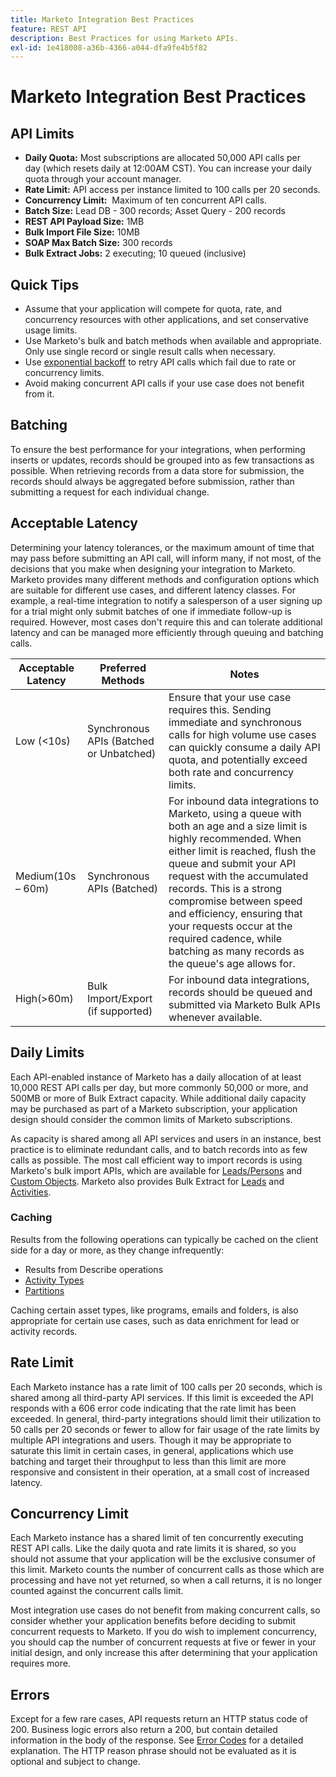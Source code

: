 ```yaml
---
title: Marketo Integration Best Practices
feature: REST API
description: Best Practices for using Marketo APIs.
exl-id: 1e418008-a36b-4366-a044-dfa9fe4b5f82
---
```

# Marketo Integration Best Practices

## API Limits

- **Daily Quota:** Most subscriptions are allocated 50,000 API calls per day (which resets daily at 12:00AM CST). You can increase your daily quota through your account manager.
- **Rate Limit:** API access per instance limited to 100 calls per 20 seconds.
- **Concurrency Limit:**  Maximum of ten concurrent API calls.
- **Batch Size:** Lead DB - 300 records; Asset Query - 200 records
- **REST API Payload Size:** 1MB
- **Bulk Import File Size:** 10MB
- **SOAP Max Batch Size:** 300 records
- **Bulk Extract Jobs:** 2 executing; 10 queued (inclusive)

## Quick Tips

- Assume that your application will compete for quota, rate, and concurrency resources with other applications, and set conservative usage limits.
- Use Marketo's bulk and batch methods when available and appropriate. Only use single record or single result calls when necessary.
- Use [exponential backoff](https://en.wikipedia.org/wiki/Exponential_backoff) to retry API calls which fail due to rate or concurrency limits.
- Avoid making concurrent API calls if your use case does not benefit from it.

## Batching

To ensure the best performance for your integrations, when performing inserts or updates, records should be grouped into as few transactions as possible. When retrieving records from a data store for submission, the records should always be aggregated before submission, rather than submitting a request for each individual change.

## Acceptable Latency

Determining your latency tolerances, or the maximum amount of time that may pass before submitting an API call, will inform many, if not most, of the decisions that you make when designing your integration to Marketo. Marketo provides many different methods and configuration options which are suitable for different use cases, and different latency classes. For example, a real-time integration to notify a salesperson of a user signing up for a trial might only submit batches of one if immediate follow-up is required. However, most cases don't require this and can tolerate additional latency and can be managed more efficiently through queuing and batching calls.

| Acceptable Latency | Preferred Methods  | Notes  |
|---|---|---|
| Low (&lt;10s)  | Synchronous APIs (Batched or Unbatched) | Ensure that your use case requires this. Sending immediate and synchronous calls for high volume use cases can quickly consume a daily API quota, and potentially exceed both rate and concurrency limits. |
| Medium(10s – 60m) | Synchronous APIs (Batched)  | For inbound data integrations to Marketo, using a queue with both an age and a size limit is highly recommended. When either limit is reached, flush the queue and submit your API request with the accumulated records. This is a strong compromise between speed and efficiency, ensuring that your requests occur at the required cadence, while batching as many records as the queue's age allows for. |
| High(&gt;60m)  | Bulk Import/Export (if supported)  | For inbound data integrations, records should be queued and submitted via Marketo Bulk APIs whenever available. |

## Daily Limits

Each API-enabled instance of Marketo has a daily allocation of at least 10,000 REST API calls per day, but more commonly 50,000 or more, and 500MB or more of Bulk Extract capacity. While additional daily capacity may be purchased as part of a Marketo subscription, your application design should consider the common limits of Marketo subscriptions.

As capacity is shared among all API services and users in an instance, best practice is to eliminate redundant calls, and to batch records into as few calls as possible. The most call efficient way to import records is using Marketo's bulk import APIs, which are available for [Leads/Persons](https://developer.adobe.com/marketo-apis/api/mapi/#tag/Bulk-Import-Leads/operation/importLeadUsingPOST) and [Custom Objects](https://developer.adobe.com/marketo-apis/api/mapi/#tag/Snippets/operation/createSnippetUsingPOST). Marketo also provides Bulk Extract for [Leads](bulk-lead-extract.md) and [Activities](bulk-activity-extract.md).

### Caching

Results from the following operations can typically be cached on the client side for a day or more, as they change infrequently:

- Results from Describe operations
- [Activity Types](https://developer.adobe.com/marketo-apis/api/mapi/#tag/Activities/operation/getAllActivityTypesUsingGET)
- [Partitions](https://developer.adobe.com/marketo-apis/api/mapi/#tag/Leads/operation/getLeadPartitionsUsingGET)

Caching certain asset types, like programs, emails and folders, is also appropriate for certain use cases, such as data enrichment for lead or activity records.

## Rate Limit

Each Marketo instance has a rate limit of 100 calls per 20 seconds, which is shared among all third-party API services. If this limit is exceeded the API responds with a 606 error code indicating that the rate limit has been exceeded. In general, third-party integrations should limit their utilization to 50 calls per 20 seconds or fewer to allow for fair usage of the rate limits by multiple API integrations and users. Though it may be appropriate to saturate this limit in certain cases, in general, applications which use batching and target their throughput to less than this limit are more responsive and consistent in their operation, at a small cost of increased latency.

## Concurrency Limit

Each Marketo instance has a shared limit of ten concurrently executing REST API calls. Like the daily quota and rate limits it is shared, so you should not assume that your application will be the exclusive consumer of this limit. Marketo counts the number of concurrent calls as those which are processing and have not yet returned, so when a call returns, it is no longer counted against the concurrent calls limit.

Most integration use cases do not benefit from making concurrent calls, so consider whether your application benefits before deciding to submit concurrent requests to Marketo. If you do wish to implement concurrency, you should cap the number of concurrent requests at five or fewer in your initial design, and only increase this after determining that your application requires more.

## Errors

Except for a few rare cases, API requests return an HTTP status code of 200. Business logic errors also return a 200, but contain detailed information in the body of the response. See [Error Codes](error-codes.md) for a detailed explanation. The HTTP reason phrase should not be evaluated as it is optional and subject to change.
